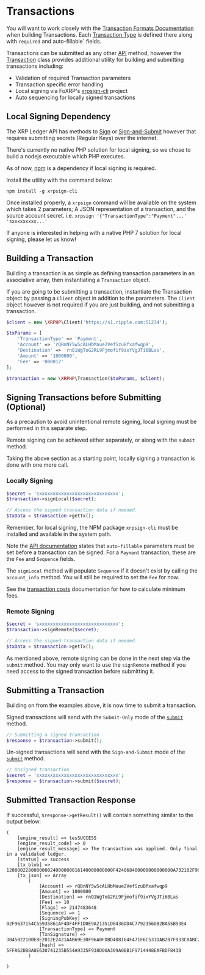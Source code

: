 # Transactions

You will want to work closely with the 
[Transaction Formats Documentation](https://developers.ripple.com/transaction-formats.html) when building Transactions. 
Each [Transaction Type](https://developers.ripple.com/transaction-types.html) is defined there along with `required` and
auto-fillable` fields.

Transactions can be submitted as any other [API](API.md) method, however the [Transaction](../src/Api/Transaction.php) class
provides additional utility for building and submitting transactions including:

- Validation of required Transaction parameters
- Transaction specific error handling
- Local signing via FoXRP's [xrpsign-cli](https://github.com/foxrp/xrpsign-cli) project
- Auto sequencing for locally signed transactions

## Local Signing Dependency

The XRP Ledger API has methods to [Sign](https://developers.ripple.com/sign.html) or 
[Sign-and-Submit](https://developers.ripple.com/submit.html) however that requires submitting secrets (Regular Keys)
over the internet.

There's currently no native PHP solution for local signing, so we chose to build a nodejs executable which PHP executes.

As of now, [npm](https://www.npmjs.com/) is a dependency if local signing is required.

Install the utility with the command below:

```
npm install -g xrpsign-cli
```

Once installed properly, a `xrpsign` command will be available on the system which takes 2 parameters; A JSON
representation of a transaction, and the source account secret. i.e. `xrpsign '{"TransactionType":"Payment"...' 'sxxxxxxxxx...'`

If anyone is interested in helping with a native PHP 7 solution for local signing, please let us know!


## Building a Transaction

Building a transaction is as simple as defining transaction parameters in an associative array, then instantiating
a `Transaction` object.

If you are going to be submitting a transaction, instantiate the Transaction object by passing a `Client` object in
addition to the parameters. The `Client` object however is not required if you are just building, and not submitting
a transaction.

```php
$client = new \XRPHP\Client('https://s1.ripple.com:51234');

$txParams = [
    'TransactionType' => 'Payment',
    'Account' => 'rQBnNY5w5cALHbMaue2VefSzuBfxafwqp9',
    'Destination' => 'rnQ1WgToG2RL9Fjmofif9ixYVgJTi6BLas',
    'Amount' => '1000000',
    'Fee' => '000012'
];

$transaction = new \XRPHP\Transaction($txParams, $client);
```

## Signing Transactions before Submitting (Optional)

As a precaution to avoid unintentional remote signing, local signing must be performed in this separate step.

Remote signing can be achieved either separately, or along with the `submit` method.
 
Taking the above section as a starting point, locally signing a transaction is done with one more call.

### Locally Signing

```php
$secret = 'sxxxxxxxxxxxxxxxxxxxxxxxxxxxxx';
$transaction->signLocal($secret);

// Access the signed transaction data if needed.
$txData = $transaction->getTx();
```

Remember, for local signing, the NPM package `xrpsign-cli` must be installed and available in the system path.

Note the [API documentation](https://developers.ripple.com/transaction-common-fields.html#auto-fillable-fields) states 
that `auto-fillable` parameters must be set before a transaction can be signed. For a `Payment` transaction, these
are the `Fee` and `Sequence` fields.

The `signLocal` method will populate `Sequence` if it doesn't exist by calling the `account_info` method. You will still 
be required to set the `Fee` for now.

See the [transaction costs](https://developers.ripple.com/transaction-cost.html) documentation for how to calculate
minimum fees.

### Remote Signing

```php
$secret = 'sxxxxxxxxxxxxxxxxxxxxxxxxxxxxx';
$transaction->signRemote($secret);

// Access the signed transaction data if needed.
$txData = $transaction->getTx();
```

As mentioned above, remote signing can be done in the next step via the `submit` method. You may only want to use the 
`signRemote` method if you need access to the signed transaction before submitting it.

## Submitting a Transaction

Building on from the examples above, it is now time to submit a transaction.

Signed transactions will send with the `Submit-Only` mode of the 
[`submit`](https://developers.ripple.com/submit.html) method.

```php
// Submitting a signed transaction
$response = $transaction->submit();
```

Un-signed transactions will send with the `Sign-and-Submit` mode of the 
[`submit`](https://developers.ripple.com/submit.html) method.

```php
// Unsigned transaction
$secret = 'sxxxxxxxxxxxxxxxxxxxxxxxxxxxxx';
$response = $transaction->submit($secret);
```

## Submitted Transaction Response

If successful, `$response->getResult()` will contain something similar to the output below:

```
(
    [engine_result] => tesSUCCESS
    [engine_result_code] => 0
    [engine_result_message] => The transaction was applied. Only final in a validated ledger.
    [status] => success
    [tx_blob] => 120000228000000024000000016140000000000F424068400000000000000A732102F9637154C55935861AF4DF4FF1D0E9A21351D8436DD4C7792356DB2BA55B93E474473045022100E8E2012E2421AAB69E30F96A0FDBD408164F471F6C533DAB207F933C8ABC2716022072496D12ACB698E8C977E23F85923FB2F68667E067C0B650D63B04E4902DBA4E8114FE32962E71441A81FB4FD80EE33E288A84FF5AB0831430643C3E4CCE37DD18F8AE238B7756A8CEC83FC5
    [tx_json] => Array
        (
            [Account] => rQBnNY5w5cALHbMaue2VefSzuBfxafwqp9
            [Amount] => 1000000
            [Destination] => rnQ1WgToG2RL9Fjmofif9ixYVgJTi6BLas
            [Fee] => 10
            [Flags] => 2147483648
            [Sequence] => 1
            [SigningPubKey] => 02F9637154C55935861AF4DF4FF1D0E9A21351D8436DD4C7792356DB2BA55B93E4
            [TransactionType] => Payment
            [TxnSignature] => 3045022100E8E2012E2421AAB69E30F96A0FDBD408164F471F6C533DAB207F933C8ABC2716022072496D12ACB698E8C977E23F85923FB2F68667E067C0B650D63B04E4902DBA4E
            [hash] => 5FFA62DB8A8E630741235B554A9335F938D00A309A0BB1F9714448EAFBDF843B
        )

)
```

